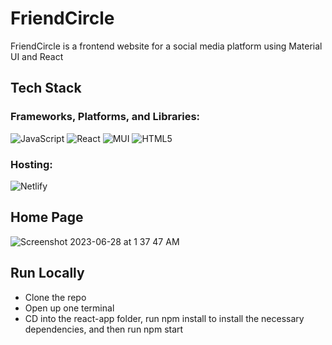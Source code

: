 # FriendCircle

FriendCircle is a frontend website for a social media platform using Material UI and React

## Tech Stack

### Frameworks, Platforms, and Libraries:

![JavaScript](https://img.shields.io/badge/javascript-%23323330.svg?style=for-the-badge&logo=javascript&logoColor=%23F7DF1E)
![React](https://img.shields.io/badge/react-%2320232a.svg?style=for-the-badge&logo=react&logoColor=%2361DAFB)
![MUI](https://img.shields.io/badge/MUI-%230081CB.svg?style=for-the-badge&logo=mui&logoColor=white)
![HTML5](https://img.shields.io/badge/html5-%23E34F26.svg?style=for-the-badge&logo=html5&logoColor=white)

### Hosting:

![Netlify](https://img.shields.io/badge/netlify-%23000000.svg?style=for-the-badge&logo=netlify&logoColor=#00C7B7)

## Home Page

![Screenshot 2023-06-28 at 1 37 47 AM](https://github.com/noah-delacruz/FriendCircle/assets/43018893/b1e9d372-14d8-4567-9fec-76814097dddf)

## Run Locally

* Clone the repo
* Open up one terminal
* CD into the react-app folder, run npm install to install the necessary dependencies, and then run npm start
